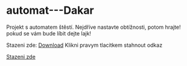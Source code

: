 # automat---Dakar
Projekt s automatem štěstí. 
Nejdříve nastavte obtížnosti, potom hrajte! 
pokud se vám bude líbit dejte lajk!

Stazeni zde: <a href="https://raw.githubusercontent.com/JardaJ09/automat---Dakar/master/lokomotiva/bin/publish/lokomotiva.application" download target="_blank">Download</a> Klikni pravym tlacitkem stahnout odkaz

[Stazeni zde](https://raw.githubusercontent.com/JardaJ09/automat---Dakar/master/lokomotiva/bin/publish/lokomotiva.application)
